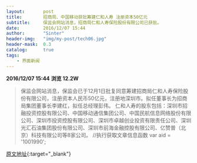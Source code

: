 ```yaml
---
layout:       post
title:        招商局、中国移动获批筹建仁和人寿 注册资本50亿元
subtitle:     保监会网站消息，招商局仁和人寿保险股份有限公司已获批。
date:         2016/12/07 15:44
author:       "Sinter"
header-img:   "img/my-post/tech06.jpg"
header-mask:  0.3
catalog:      true
tags:
    - 界面新闻
---
```


**2016/12/07 15:44**  **浏览 12.2W**

> 保监会网站消息，保监会已于12月1日批复同意筹建招商局仁和人寿保险股份有限公司，注册资本人民币50亿元，注册地深圳市。拟任董事长为招商局集团董事长李建红，拟任总经理彭伟。
仁和人寿的股东包括：深圳市招融投资控股有限公司、中国移动通信集团公司、中国民航信息网络股份有限公司、深圳市投资控股有限公司、深圳市卓越创业投资有限责任公司、深圳光汇石油集团股份有限公司、深圳市前海金融控股有限公司、亿赞普（北京）科技有限公司等8家公司。
	//执行获取文章信息函数
	var aid = '1001990';


[原文地址](http://www.jiemian.com/article/1001990.html){:target="_blank"}


